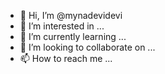 - 👋 Hi, I’m @mynadevidevi
- 👀 I’m interested in ...
- 🌱 I’m currently learning ...
- 💞️ I’m looking to collaborate on ...
- 📫 How to reach me ...

<!---
mynadevidevi/mynadevidevi is a ✨ special ✨ repository because its `README.md` (this file) appears on your GitHub profile.
You can click the Preview link to take a look at your changes.
--->
